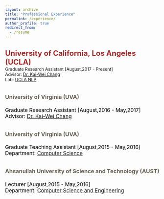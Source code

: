 ```yaml
---
layout: archive
title: "Professional Experience"
permalink: /experience/
author_profile: true
redirect_from:
  - /resume
---
```


<br/>
  <span style="color:black; font-size:17px"><font color="brown" size="5"><b>University of California, Los Angeles (UCLA)</b></font></span><br/>
  Graduate Research Assistant [August,2017 - Present]<br/>
  Advisor: <a href="http://web.cs.ucla.edu/~kwchang/">Dr. Kai-Wei Chang</a><br/>
  Lab: <a href="http://web.cs.ucla.edu/~kwchang/members/">UCLA NLP</a>
  
<br/>
<span style="color:black; font-size:17px"> 
  <h2 style="font-weight:normal;color:rgb(102,97,84);font-size:1.6em"><b><font size="4">University of Virginia (UVA)</font></b></h2>
    Graduate Research Assistant [August,2016 - May,2017]<br/>
    Advisor: <a href="http://web.cs.ucla.edu/~kwchang/">Dr. Kai-Wei Chang</a>
</span>

<br/>
<span style="color:black; font-size:17px"> 
  <h2 style="font-weight:normal;color:rgb(102,97,84);font-size:1.6em"><b><font size="4">University of Virginia (UVA)</font></b></h2>
    Graduate Teaching Assistant [August,2015 - May,2016]<br/>
    Department: <a href="http://www.cs.virginia.edu">Computer Science</a>
</span>

<br/>
<span style="color:black; font-size:17px"> 
  <h2 style="font-weight:normal;color:rgb(102,97,84);font-size:1.6em"><b><font size="4">Ahsanullah University of Science and Technology (AUST)</font></b></h2>
    Lecturer [August,2015 - May,2016]<br/>
    Department: <a href="http://aust.edu/cse/index.htm">Computer Science and Engineering</a>
</span>
